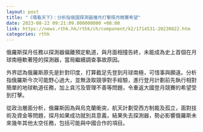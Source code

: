 ```yaml
---
layout: post
title: "《環看天下》：分析指俄國探測器撞月打擊探月競賽希望"
date: 2023-08-22 09:21:09.000000000 +08:00
link: https://news.rthk.hk/rthk/ch/component/k2/1714531-20230822.htm
categories: rthk
---
```


俄羅斯探月任務以探測器偏離預定軌道，與月面相撞告終，未能成為史上首個在月球南極軟著陸的探測器，當局繼續調查事故原因。

外界認為俄羅斯原先是針對印度，打算截足先登到月球南極，可惜事與願違。分析指俄羅斯今次可能野心過大，並無汲取競爭對手經驗，進行登月計劃前先執行相對簡單的地球軌道任務，加上貪污及管理不善等問題，令重返大國登月競賽的希望受到打擊。

從政治層面分析，俄羅斯因為與烏克蘭衝突，航天計劃受西方制裁及孤立，面對技術及資金等問題，探月如果成功就別具意義，結果失去探測器，勢必影響俄羅斯未來幾年其他太空任務，包括可能與中國合作的項目。
